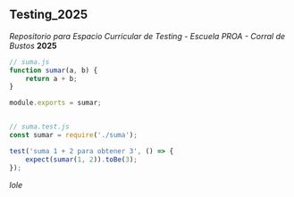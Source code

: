 ## Testing_2025

*Repositorio para Espacio Curricular de Testing - Escuela PROA - Corral de Bustos*
**2025**

``` JavaScript
// suma.js
function sumar(a, b) {
    return a + b;
}

module.exports = sumar;


// suma.test.js
const sumar = require('./suma');

test('suma 1 + 2 para obtener 3', () => {
    expect(sumar(1, 2)).toBe(3);
});
```

_*lole*_
